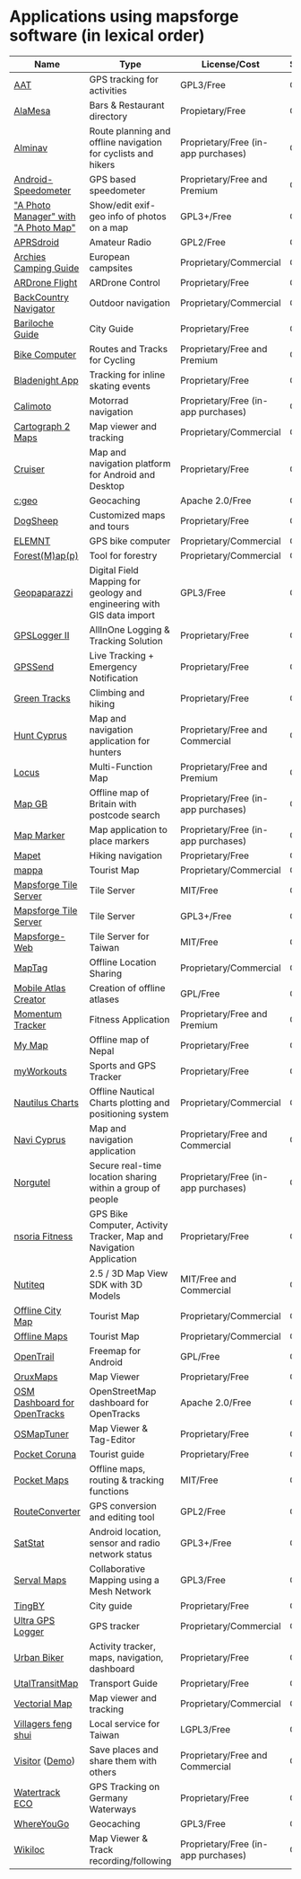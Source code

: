 # Applications using mapsforge software (in lexical order)

|**Name**|**Type**|**License/Cost**|**Sources**|
|--------|--------|----------------|-----------|
| [AAT](https://bailu.ch/aat) | GPS tracking for activities | GPL3/Free | Open |
| [AlaMesa](http://www.alamesacuba.com/en/products/apps/) | Bars & Restaurant directory | Propietary/Free | Closed |
| [Alminav](http://wiki.openstreetmap.org/wiki/Alminav) | Route planning and offline navigation for cyclists and hikers | Proprietary/Free (in-app purchases) | Closed |
| [Android-Speedometer](https://play.google.com/store/apps/details?id=de.meditgbr.android.tacho) | GPS based speedometer | Proprietary/Free and Premium | Closed |
| ["A Photo Manager" with "A Photo Map"](https://github.com/k3b/APhotoManager/)| Show/edit exif-geo info of photos on a map | GPL3+/Free | Open |
| [APRSdroid](http://aprsdroid.org/) | Amateur Radio | GPL2/Free | Open |
| [Archies Camping Guide](https://play.google.com/store/apps/details?id=jahdroid.archies) | European campsites | Proprietary/Commercial | Closed |
| [ARDrone Flight](https://play.google.com/store/apps/details?id=meavydev.ARDrone) | ARDrone Control | Proprietary/Free | Closed |
| [BackCountry Navigator](http://www.crittermap.com/app/backcountry-navigator-pro-gps/) | Outdoor navigation | Proprietary/Commercial | Closed |
| [Bariloche Guide](https://play.google.com/store/apps/details?id=com.animus.guideapp) | City Guide | Proprietary/Free | Closed |
| [Bike Computer](https://play.google.com/store/apps/details?id=de.rooehler.bikecomputer) | Routes and Tracks for Cycling | Proprietary/Free and Premium | Closed |
| [Bladenight App](https://play.google.com/store/apps/details?id=fr.ocroquette.bladenight) | Tracking for inline skating events | Proprietary/Free | Closed |
| [Calimoto](https://play.google.com/store/apps/details?id=com.calimoto.calimoto) | Motorrad navigation | Proprietary/Free (in-app purchases) | Closed |
| [Cartograph 2 Maps](https://www.cartograph.eu/) | Map viewer and tracking | Proprietary/Commercial | Closed |
| [Cruiser](https://wiki.openstreetmap.org/wiki/Cruiser) | Map and navigation platform for Android and Desktop | Proprietary/Free | Closed |
| [c:geo](https://www.cgeo.org) | Geocaching | Apache 2.0/Free | Open |
| [DogSheep](https://play.google.com/store/apps/details?id=com.dogsheep) | Customized maps and tours | Proprietary/Free | Closed |
| [ELEMNT](http://eu.wahoofitness.com/devices/gps-bike-computer-elemnt.html) | GPS bike computer | Proprietary/Commercial | Closed |
| [Forest(M)ap(p)](https://play.google.com/store/apps/details?id=de.inforst.waldkarte) | Tool for forestry | Proprietary/Commercial | Closed |
| [Geopaparazzi](http://www.geopaparazzi.eu) | Digital Field Mapping for geology and engineering with GIS data import | GPL3/Free | Open |
| [GPSLogger II](https://play.google.com/store/apps/details?id=com.emacberry.gpslogger) | AllInOne Logging & Tracking Solution | Proprietary/Free | Closed |
| [GPSSend](https://play.google.com/store/apps/details?id=com.tinkerpete.gps) | Live Tracking + Emergency Notification | Proprietary/Free | Closed |
| [Green Tracks](https://play.google.com/store/apps/details?id=com.mountain.tracks) | Climbing and hiking | Proprietary/Free | Closed |
| [Hunt Cyprus](https://play.google.com/store/apps/developer?id=Talent+S.A.) | Map and navigation application for hunters | Proprietary/Free and Commercial | Closed |
| [Locus](http://www.locusmap.eu/) | Multi-Function Map | Proprietary/Free and Premium | Closed |
| [Map GB](https://play.google.com/store/apps/details?id=com.mapgb) | Offline map of Britain with postcode search | Proprietary/Free (in-app purchases) | Closed |
| [Map Marker](https://play.google.com/store/apps/details?id=com.exlyo.mapmarker) | Map application to place markers | Proprietary/Free (in-app purchases) | Closed |
| [Mapet](http://nspace.hu/mapet/) | Hiking navigation | Proprietary/Free | Closed |
| [mappa](http://mynativeguide.com/) | Tourist Map | Proprietary/Commercial | Closed |
| [Mapsforge Tile Server](https://github.com/develar/mapsforge-tile-server) | Tile Server | MIT/Free | Open |
| [Mapsforge Tile Server](https://github.com/telemaxx/mapsforgesrv) | Tile Server | GPL3+/Free | Open |
| [Mapsforge-Web](https://github.com/virus-warnning/mapsforge-web) | Tile Server for Taiwan | MIT/Free | Open |
| [MapTag](http://www.rockethub.com/projects/9335-maptag) | Offline Location Sharing | Proprietary/Commercial | Closed |
| [Mobile Atlas Creator](http://mobac.sourceforge.net/) | Creation of offline atlases | GPL/Free | Open |
| [Momentum Tracker](https://play.google.com/store/apps/details?id=com.momentum_tracker.android) | Fitness Application | Proprietary/Free and Premium | Closed |
| [My Map](http://www.mymap.com.np/) | Offline map of Nepal | Proprietary/Free | Closed |
| [myWorkouts](http://www.myworkouts.org/) | Sports and GPS Tracker | Proprietary/Free | Closed |
| [Nautilus Charts](https://play.google.com/store/apps/details?id=gr.talent.nautiluscharts) | Offline Nautical Charts plotting and positioning system | Proprietary/Commercial | Closed |
| [Navi Cyprus](https://play.google.com/store/apps/developer?id=Talent+S.A.) | Map and navigation application | Proprietary/Free and Commercial | Closed |
| [Norgutel](https://play.google.com/store/apps/details?id=com.norgutel.app) | Secure real-time location sharing within a group of people | Proprietary/Free (in-app purchases) | Closed |
| [nsoria Fitness](https://play.google.com/store/apps/details?id=com.nsoria.fit) | GPS Bike Computer, Activity Tracker, Map and Navigation Application | Proprietary/Free | Closed |
| [Nutiteq](https://github.com/nutiteq/hellomap3d) | 2.5 / 3D Map View SDK with 3D Models | MIT/Free and Commercial | Open |
| [Offline City Map](http://topobyte.de/) | Tourist Map | Proprietary/Commercial | Closed |
| [Offline Maps](https://play.google.com/store/apps/developer?id=applantation.com) | Tourist Map | Proprietary/Commercial | Closed |
| [OpenTrail](http://wiki.openstreetmap.org/wiki/OpenTrail) | Freemap for Android | GPL/Free | Open |
| [OruxMaps](http://www.oruxmaps.com/) | Map Viewer | Proprietary/Free | Closed |
| [OSM Dashboard for OpenTracks](https://github.com/OpenTracksApp/OSMDashboard) | OpenStreetMap dashboard for OpenTracks | Apache 2.0/Free | Open |
| [OSMapTuner](http://osmaptuner.salzburgresearch.at/) | Map Viewer & Tag-Editor | Proprietary/Free | Closed |
| [Pocket Coruna](https://play.google.com/store/apps/details?id=com.dolphinziyo.corunaentubolsillo) | Tourist guide | Proprietary/Free | Closed |
| [Pocket Maps](https://github.com/junjunguo/PocketMaps) | Offline maps, routing & tracking functions | MIT/Free | Open |
| [RouteConverter](http://www.routeconverter.com/) | GPS conversion and editing tool | GPL2/Free | Open |
| [SatStat](https://mvglasow.github.io/satstat) | Android location, sensor and radio network status | GPL3+/Free | Open |
| [Serval Maps](http://developer.servalproject.org/dokuwiki/doku.php?id=content:servalmaps:main_page) | Collaborative Mapping using a Mesh Network | GPL3/Free | Open |
| [TingBY](http://ting.by/) | City guide | Proprietary/Free | Closed |
| [Ultra GPS Logger](https://play.google.com/store/apps/details?id=com.flashlight.ultra.gps.logger) | GPS tracker | Proprietary/Commercial | Closed |
| [Urban Biker](https://play.google.com/store/apps/details?id=com.sublimis.urbanbiker) | Activity tracker, maps, navigation, dashboard | Proprietary/Free | Closed |
| [UtalTransitMap](https://play.google.com/store/apps/details?id=com.mdmitry1973.utahtransitmap) | Transport Guide | Proprietary/Free | Closed |
| [Vectorial Map](http://www.vectorialmap.com/) | Map viewer and tracking | Proprietary/Commercial | Closed |
| [Villagers feng shui](https://play.google.com/store/apps/details?id=tacoball.com.geomancer) | Local service for Taiwan | LGPL3/Free | Open |
| [Visitor](https://play.google.com/store/apps/details?id=org.treefish.visitor) ([Demo](https://play.google.com/store/apps/details?id=org.treefish.visitor.demo)) | Save places and share them with others | Proprietary/Free and Commercial | Closed |
| [Watertrack ECO](http://watertrack.de/) | GPS Tracking on Germany Waterways | Proprietary/Free | Closed |
| [WhereYouGo](https://www.whereyougo.org) | Geocaching | GPL3/Free | Open |
| [Wikiloc](http://www.wikiloc.com/outdoor-navigation-app) | Map Viewer & Track recording/following | Proprietary/Free (in-app purchases) | Closed |
